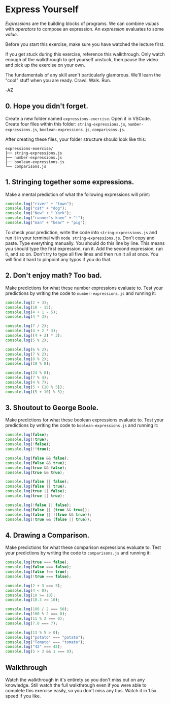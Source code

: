 # Express Yourself

_Expressions_ are the building blocks of programs. We can combine _values_ with _operators_ to
compose an expression. An _expression_ evaluates to some _value_.

Before you start this exercise, make sure you have watched the lecture first.

If you get stuck during this exercise, reference this walkthrough. Only watch enough of the
walkthrough to get yourself unstuck, then pause the video and pick up the exercise on your own.

The fundamentals of any skill aren't particularly glamorous. We'll learn the "cool" stuff when you
are ready. Crawl. Walk. Run.

-AZ

## 0. Hope you didn't forget.

Create a new folder named `expressions-exercise`. Open it in VSCode. Create four files within this
folder: `string-expressions.js`, `number-expressions.js`, `boolean-expressions.js`,
`comparisons.js`.

After creating these files, your folder structure should look like this:

```plaintext
expressions-exercise/
├── string-expressions.js
├── number-expressions.js
├── boolean-expressions.js
└── comparisons.js
```

## 1. Stringing together some expressions.

Make a mental prediction of what the following expressions will print:

```javascript
console.log("river" + "town");
console.log("cat" + "dog");
console.log("New" + " York");
console.log("runner's knee" + "!");
console.log("man" + "bear" + "pig");
```

To check your prediction, write the code into `string-expressions.js` and run it in your terminal
with `node string-expressions.js`. Don't copy and paste. Type everything manually. You should do
this line by line. This means you should type the first expression, run it. Add the second
expression, run it, and so on. Don't try to type all five lines and then run it all at once. You
will find it hard to pinpoint any typos if you do that.

## 2. Don't enjoy math? Too bad.

Make predictions for what these number expressions evaluate to. Test your predictions by writing the
code to `number-expressions.js` and running it:

```js
console.log(2 + 3);
console.log(10 - 15);
console.log(4 + 1 - 5);
console.log(4 * 3);

console.log(7 / 2);
console.log(4 + 2 * 3);
console.log((4 + 2) * 3);
console.log(5 % 2);

console.log(6 % 2);
console.log(7 % 2);
console.log(8 % 2);
console.log(19 % 8);

console.log(24 % 8);
console.log(7 % 4);
console.log(4 % 7);
console.log(5 + (10 % 5));
console.log((5 + 10) % 5);
```

## 3. Shoutout to George Boole.

Make predictions for what these boolean expressions evaluate to. Test your predictions by writing
the code to `boolean-expressions.js` and running it:

```js
console.log(false);
console.log(!true);
console.log(!false);
console.log(!!true);

console.log(false && false);
console.log(false && true);
console.log(true && false);
console.log(true && true);

console.log(false || false);
console.log(false || true);
console.log(true || false);
console.log(true || true);

console.log(!false || false);
console.log(false || (true && true));
console.log(false || !(true && true));
console.log(!true && (false || true));
```

## 4. Drawing a Comparison.

Make predictions for what these comparison expressions evaluate to. Test your predictions by writing
the code to `comparisons.js` and running it:

```js
console.log(true === false);
console.log(false === false);
console.log(false !== true);
console.log(!true === false);

console.log(2 + 3 === 5);
console.log(4 < 0);
console.log(10 >= 10);
console.log(10.3 >= 10);

console.log(100 / 2 === 50);
console.log(100 % 2 === 0);
console.log(11 % 2 === 0);
console.log(7.0 === 7);

console.log(13 % 5 > 0);
console.log("potato" === "potato");
console.log("Tomato" === "tomato");
console.log("42" === 42);
console.log(5 > 3 && 1 === 0);
```

## Walkthrough

Watch the walkthrough in it's entirety so you don't miss out on any knowledge. Still watch the full
walkthrough even if you were able to complete this exercise easily, so you don't miss any tips.
Watch it in 1.5x speed if you like.
